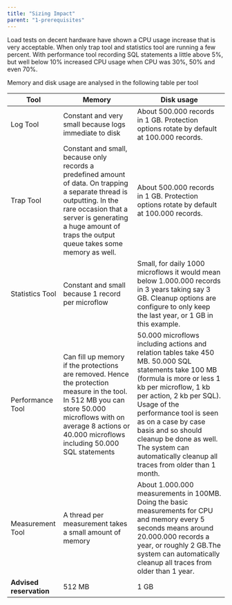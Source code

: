 ```yaml
---
title: "Sizing Impact"
parent: "1-prerequisites"
---
```

Load tests on decent hardware have shown a CPU usage increase that is very acceptable. When only trap tool and statistics tool are running a few percent. With performance tool recording SQL statements a little above 5%, but well below 10% increased CPU usage when CPU was 30%, 50% and even 70%.

Memory and disk usage are analysed in the following table per tool

| Tool | Memory | Disk usage |
| --- | --- | --- |
| Log Tool | Constant and very small because logs immediate to disk | About 500.000 records in 1 GB. Protection options rotate by default at 100.000 records. |
| Trap Tool | Constant and small, because only records a predefined amount of data. On trapping a separate thread is outputting. In the rare occasion that a server is generating a huge amount of traps the output queue takes some memory as well. | About 500.000 records in 1 GB. Protection options rotate by default at 100.000 records. |
| Statistics Tool | Constant and small because 1 record per microflow | Small, for daily 1000 microflows it would mean below 1.000.000 records in 3 years taking say 3 GB. Cleanup options are configure to only keep the last year, or 1 GB in this example. |
| Performance Tool | Can fill up memory if the protections are removed. Hence the protection measure in the tool. In 512 MB you can store 50.000 microflows with on average 8 actions or 40.000 microflows including 50.000 SQL statements | 50.000 microflows including actions and relation tables take 450 MB. 50.000 SQL statements take 100 MB (formula is more or less 1 kb per microflow, 1 kb per action, 2 kb per SQL). Usage of the performance tool is seen as on a case by case basis and so should cleanup be done as well. The system can automatically cleanup all traces from older than 1 month. |
| Measurement Tool | A thread per measurement takes a small amount of memory | About 1.000.000 measurements in 100MB. Doing the basic measurements for CPU and memory every 5 seconds means around 20.000.000 records a year, or roughly 2 GB.The system can automatically cleanup all traces from older than 1 year. |
| **Advised reservation** | 512 MB | 1 GB |
